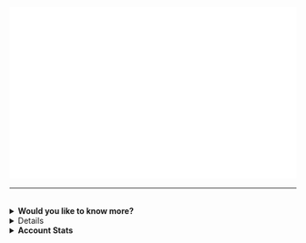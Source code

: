 <div width="100%">
<img width="850px" height="300px" src="https://raw.githubusercontent.com/Thomashighbaugh/Thomashighbaugh/master/banner.svg" />

  <br />
  <hr />
  <br />
<details>
<summary> <b>Would you like to know more?</b></summary>
<br/>

<a href="https://thomasleonhighbaugh.me"> <img width="200px" src="./buttons/portfolio-button.svg" alt="Portfolio"/> </a>
<a href="https://resume-thomas-leon-highbaugh.vercel.app/" > <img width="200px" src="./buttons/resume.svg" alt="Resume"> </a>
<a href="https://biolink-delta.vercel.app"> <img width="200px" float="right" src="./buttons/contact_button.svg" alt="contact button"/></a>
  <br />
  <hr />
  <br />
  </details>
  
<details> <summmary><b>About This Image</b></summmary>
        <h3>About the Image Itself</h3>
        <p>The image is meant to simulate the menu of early digital cable television from the mid to late 1990s I remember as a kid. </p>
        <p>Using the style of these throwback menus gives me a good excuse for some glitch animations, which are especially fitting in this context.</p>
        <h3>Underlying Technical Functionality</h3>
        <p>This SVG image is actually written essentially as a typical webpage, with HTML5 elements, an internal style sheet, inline styles and internal Javascript functionality.</p>
        <p>Because GitHub's Markdown rendering engine will render SVGs, I am essentially able to change the "page's" extension to svg, embed it in an image tag and it will render on GitHub animations and all. </p>
        <p>The buttons at the bottom even work as clickable links, however you first would have to click the image and be taken to just the raw image then click the button again to see the link, thus I also provided the same links in matching buttons in the dropdown above as well.</p>
        <p><b>Note:</b> Getting the arrow keys to select menu items is still on the to-do list. As is better arranging and cleaning up the SVG's code. </p>
        <br />
        <hr />
        <br />

</details>
<details>
    <summary><b>Account Stats</b></summary>
      <img src="https://raw.githubusercontent.com/Thomashighbaugh/github-stats/master/generated/overview.svg#gh-dark-mode-only" alt="user stats"/>
    <img src="https://raw.githubusercontent.com/Thomashighbaugh/github-stats/master/generated/languages.svg#gh-dark-mode-only" alt="user stats" />
    <br />
    <hr />
    <br />
  </details>
